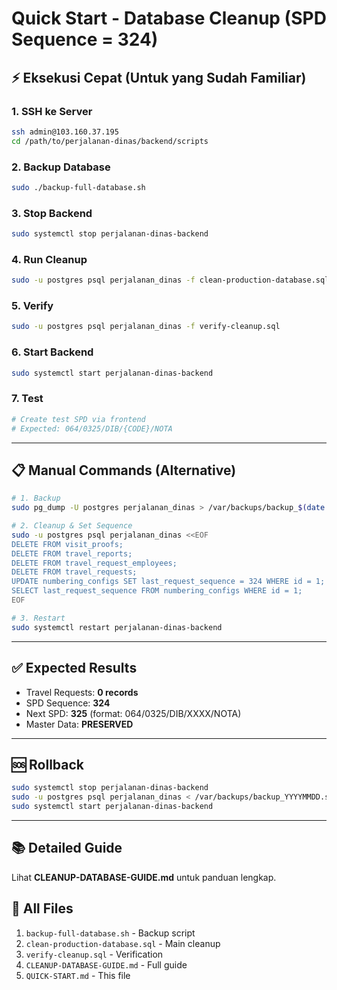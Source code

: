 # Quick Start - Database Cleanup (SPD Sequence = 324)

## ⚡ Eksekusi Cepat (Untuk yang Sudah Familiar)

### 1. SSH ke Server
```bash
ssh admin@103.160.37.195
cd /path/to/perjalanan-dinas/backend/scripts
```

### 2. Backup Database
```bash
sudo ./backup-full-database.sh
```

### 3. Stop Backend
```bash
sudo systemctl stop perjalanan-dinas-backend
```

### 4. Run Cleanup
```bash
sudo -u postgres psql perjalanan_dinas -f clean-production-database.sql
```

### 5. Verify
```bash
sudo -u postgres psql perjalanan_dinas -f verify-cleanup.sql
```

### 6. Start Backend
```bash
sudo systemctl start perjalanan-dinas-backend
```

### 7. Test
```bash
# Create test SPD via frontend
# Expected: 064/0325/DIB/{CODE}/NOTA
```

---

## 📋 Manual Commands (Alternative)

```bash
# 1. Backup
sudo pg_dump -U postgres perjalanan_dinas > /var/backups/backup_$(date +%Y%m%d).sql

# 2. Cleanup & Set Sequence
sudo -u postgres psql perjalanan_dinas <<EOF
DELETE FROM visit_proofs;
DELETE FROM travel_reports;
DELETE FROM travel_request_employees;
DELETE FROM travel_requests;
UPDATE numbering_configs SET last_request_sequence = 324 WHERE id = 1;
SELECT last_request_sequence FROM numbering_configs WHERE id = 1;
EOF

# 3. Restart
sudo systemctl restart perjalanan-dinas-backend
```

---

## ✅ Expected Results
- Travel Requests: **0 records**
- SPD Sequence: **324**
- Next SPD: **325** (format: 064/0325/DIB/XXXX/NOTA)
- Master Data: **PRESERVED**

---

## 🆘 Rollback
```bash
sudo systemctl stop perjalanan-dinas-backend
sudo -u postgres psql perjalanan_dinas < /var/backups/backup_YYYYMMDD.sql
sudo systemctl start perjalanan-dinas-backend
```

---

## 📚 Detailed Guide
Lihat **CLEANUP-DATABASE-GUIDE.md** untuk panduan lengkap.

## 📁 All Files
1. `backup-full-database.sh` - Backup script
2. `clean-production-database.sql` - Main cleanup
3. `verify-cleanup.sql` - Verification
4. `CLEANUP-DATABASE-GUIDE.md` - Full guide
5. `QUICK-START.md` - This file
